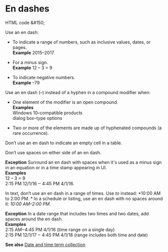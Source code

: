 ﻿# En dashes

HTML code &\#150;

Use an en dash:

  - To indicate a range of numbers, such as inclusive values, dates, or pages.</br>**Example** 2015–2017
    
  - For a minus sign.</br>**Example** 12 – 3 = 9
    
  - To indicate negative numbers.</br>**Example** –79

Use an en dash (–) instead of a hyphen in a compound modifier when:

  - One element of the modifier is an open compound.</br>**Examples**</br>Windows 10–compatible products </br>dialog box–type options
    
  - Two or more of the elements are made up of hyphenated compounds (a rare occurrence). 

Don’t use an en dash to indicate an empty cell in a table.

Don’t use spaces on either side of an en dash. 

**Exception** Surround an en dash with spaces when it's used as a minus sign in an equation or in a time stamp appearing in UI.</br>**Examples**</br>12 – 3 = 9 </br>2:15 PM 12/1/16 ‒ 4:45 PM 4/1/16.

In text, don’t use an en dash in a range of times. Use *to* instead: *10:00 AM to 2:00 PM. * In a schedule or listing, use an en dash with no spaces around it: *10:00 AM–2:00 PM*. 

**Exception** In a date range that includes two times and two dates, add spaces around the en dash.</br>**Examples**</br>2:15 AM‒4:45 PM 4/1/16 (time range on a single day)</br>2:15 PM 12/1/17 ‒ 4:45 PM 4/1/18 (range includes both time and date)

**See also** [Date and time term collection](/style-guide/a-z-word-list-term-collections/term-collections/date-time-terms)
